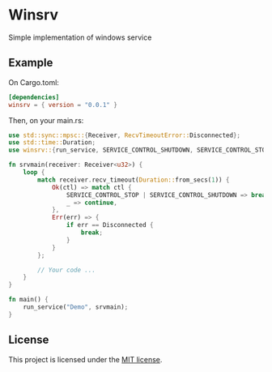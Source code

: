 # Winsrv

Simple implementation of windows service

## Example

On Cargo.toml:

```toml
[dependencies]
winsrv = { version = "0.0.1" }
```

Then, on your main.rs:

```rust
use std::sync::mpsc::{Receiver, RecvTimeoutError::Disconnected};
use std::time::Duration;
use winsrv::{run_service, SERVICE_CONTROL_SHUTDOWN, SERVICE_CONTROL_STOP};

fn srvmain(receiver: Receiver<u32>) {
    loop {
        match receiver.recv_timeout(Duration::from_secs(1)) {
            Ok(ctl) => match ctl {
                SERVICE_CONTROL_STOP | SERVICE_CONTROL_SHUTDOWN => break,
                _ => continue,
            },
            Err(err) => {
                if err == Disconnected {
                    break;
                }
            }
        };

        // Your code ...
    }
}

fn main() {
    run_service("Demo", srvmain);
}
```

## License

This project is licensed under the [MIT license].

[MIT license]: https://github.com/zsaw/winsrv-rs/blob/main/LICENSE
